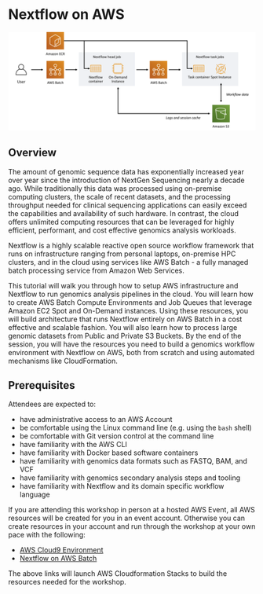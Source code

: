 # Nextflow on AWS

![Nextflow on AWS](./images/nextflow-on-aws-infrastructure.png)

## Overview

The amount of genomic sequence data has exponentially increased year over year since the introduction of NextGen Sequencing nearly a decade ago.  While traditionally this data was processed using on-premise computing clusters, the scale of recent datasets, and the processing throughput needed for clinical sequencing applications can easily exceed the capabilities and availability of such hardware.  In contrast, the cloud offers unlimited computing resources that can be leveraged for highly efficient, performant, and cost effective genomics analysis workloads.

Nextflow is a highly scalable reactive open source workflow framework that runs on infrastructure ranging from personal laptops, on-premise HPC clusters, and in the cloud using services like AWS Batch - a fully managed batch processing service from Amazon Web Services.

This tutorial will walk you through how to setup AWS infrastructure and Nextflow to run genomics analysis pipelines in the cloud.  You will learn how to create AWS Batch Compute Environments and Job Queues that leverage Amazon EC2 Spot and On-Demand instances.  Using these resources, you will build architecture that runs Nextflow entirely on AWS Batch in a cost effective and scalable fashion.  You will also learn how to process large genomic datasets from Public and Private S3 Buckets. By the end of the session, you will have the resources you need to build a genomics workflow environment with Nextflow on AWS, both from scratch and using automated mechanisms like CloudFormation.

## Prerequisites

Attendees are expected to:

* have administrative access to an AWS Account
* be comfortable using the Linux command line (e.g. using the `bash` shell)
* be comfortable with Git version control at the command line
* have familiarity with the AWS CLI
* have familiarity with Docker based software containers
* have familiarity with genomics data formats such as FASTQ, BAM, and VCF
* have familiarity with genomics secondary analysis steps and tooling
* have familiarity with Nextflow and its domain specific workflow language

If you are attending this workshop in person at a hosted AWS Event, all AWS resources will be created for you in an event account.  Otherwise you can create resources in your account and run through the workshop at your own pace with the following:

* [AWS Cloud9 Environment](https://console.aws.amazon.com/cloudformation/home?#/stacks/new?stackName=Nextflow&templateURL=https://s3.amazonaws.com/pwyming-demo-templates/nextflow-workshop/cloud9.cfn.yaml)
* [Nextflow on AWS Batch](https://console.aws.amazon.com/cloudformation/home?#/stacks/new?stackName=Nextflow&templateURL=https://s3.amazonaws.com/pwyming-demo-templates/nextflow-workshop/nextflow/nextflow-aio.template.yaml)

The above links will launch AWS Cloudformation Stacks to build the resources needed for the workshop.
